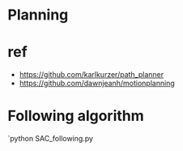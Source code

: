 # Planning
# ref
- https://github.com/karlkurzer/path_planner
- https://github.com/dawnjeanh/motionplanning




# Following algorithm

`python SAC_following.py
